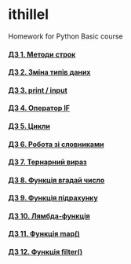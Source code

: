 # ithillel

Homework for Python Basic course

#### [ДЗ 1. Методи строк](/python_basic/dz_01.py)

#### [ДЗ 2. Зміна типів даних](/python_basic/dz_02.py)

#### [ДЗ 3. print / input](/python_basic/dz_03.py)

#### [ДЗ 4. Оператор IF](/python_basic/dz_04.py)

#### [ДЗ 5. Цикли](/python_basic/dz_05.py)

#### [ДЗ 6. Робота зі словниками](/python_basic/dz_06.py)

#### [ДЗ 7. Тернарний вираз](/python_basic/dz_07.py)

#### [ДЗ 8. Функція вгадай число](/python_basic/dz_08.py)

#### [ДЗ 9. Функція підрахунку](/python_basic/dz_09.py)

#### [ДЗ 10. Лямбда-функція](/python_basic/dz_10.py)

#### [ДЗ 11. Функція map()](/python_basic/dz_11.py)

#### [ДЗ 12. Функція filter()](/python_basic/dz_12.py)
